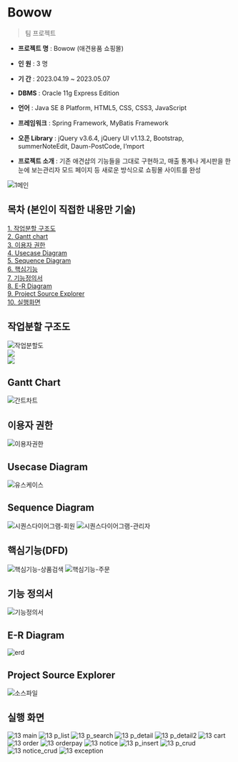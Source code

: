 # Bowow

> 팀 프로젝트

- **프로젝트 명** : Bowow (애견용품 쇼핑몰)

- **인 원** : 3 명

- **기 간** : 2023.04.19 ~ 2023.05.07

- **DBMS** : Oracle 11g Express Edition

- **언어** : Java SE 8 Platform, HTML5, CSS, CSS3, JavaScript

- **프레임워크** : Spring Framework, MyBatis Framework

- **오픈 Library** : jQuery v3.6.4, jQuery UI v1.13.2, Bootstrap, summerNoteEdit, Daum-PostCode, I’mport

- **프로젝트 소개** : 기존 애견샵의 기능들을 그대로 구현하고, 매출 통계나 게시판을 한눈에 보는관리자 모드 페이지 등 새로운 방식으로 쇼핑몰 사이트를 완성

![1메인](https://github.com/Alipheese16th/bowow/assets/117807553/ce59dd0d-e557-4d49-a46b-6589a8aa4cea)

## 목차 (본인이 직접한 내용만 기술)

[1. 작업분할 구조도](https://github.com/Alipheese16th/bowow#%EC%9E%91%EC%97%85%EB%B6%84%ED%95%A0-%EA%B5%AC%EC%A1%B0%EB%8F%84)<br>
[2. Gantt chart](https://github.com/Alipheese16th/bowow#gantt-chart)<br>
[3. 이용자 권한](https://github.com/Alipheese16th/bowow#%EC%9D%B4%EC%9A%A9%EC%9E%90-%EA%B6%8C%ED%95%9C)<br>
[4. Usecase Diagram](https://github.com/Alipheese16th/bowow#usecase-diagram)<br>
[5. Sequence Diagram](https://github.com/Alipheese16th/bowow#sequence-diagram)<br>
[6. 핵심기능](https://github.com/Alipheese16th/bowow#%ED%95%B5%EC%8B%AC%EA%B8%B0%EB%8A%A5dfd)<br>
[7. 기능정의서](https://github.com/Alipheese16th/bowow#%EA%B8%B0%EB%8A%A5-%EC%A0%95%EC%9D%98%EC%84%9C)<br>
[8. E-R Diagram](https://github.com/Alipheese16th/bowow#e-r-diagram)<br>
[9. Project Source Explorer](https://github.com/Alipheese16th/bowow#project-source-explorer)<br>
[10. 실행화면](https://github.com/Alipheese16th/bowow#%EC%8B%A4%ED%96%89-%ED%99%94%EB%A9%B4)<br>

## 작업분할 구조도
![작업분할도](https://github.com/Alipheese16th/bowow/assets/117807553/5549b7cf-586d-458e-80e0-842a29d70242)<br>
![](https://github.com/Alipheese16th/bowow/assets/117807553/812f23db-7a04-42ab-b57d-65f57f42be10)<br>
![](https://github.com/Alipheese16th/bowow/assets/117807553/5b2c4267-ee50-4119-b64c-23a5bd6ed3da)<br>

## Gantt Chart
![간트차트](https://github.com/Alipheese16th/bowow/assets/117807553/768c5281-7d44-42ee-a114-570b45d9ffec)

## 이용자 권한
![이용자권한](https://github.com/Alipheese16th/bowow/assets/117807553/1793894f-d687-46a7-a5af-962d9a829e12)

## Usecase Diagram
![유스케이스](https://github.com/Alipheese16th/bowow/assets/117807553/15d1f724-8f8d-4c81-8bb2-62cef31985df)

## Sequence Diagram
![시퀀스다이어그램-회원](https://github.com/Alipheese16th/bowow/assets/117807553/0c23f342-5c07-4d96-8888-8d69cdaf01b7)
![시퀀스다이어그램-관리자](https://github.com/Alipheese16th/bowow/assets/117807553/69cc2ebe-32d9-4ea9-bf58-ec36d6c9c3f3)

## 핵심기능(DFD)
![핵심기능-상품검색](https://github.com/Alipheese16th/bowow/assets/117807553/a69001ab-1d6a-4b16-be47-bef9c569983e)
![핵심기능-주문](https://github.com/Alipheese16th/bowow/assets/117807553/31334fd9-4a96-4e9d-ba75-16c4fff8bbbc)

## 기능 정의서
![기능정의서](https://github.com/Alipheese16th/bowow/assets/117807553/b51e7ba4-9174-4b43-be85-cd9cac3f17e5)

## E-R Diagram
![erd](https://github.com/Alipheese16th/bowow/assets/117807553/51366875-f15a-4111-b0eb-87df1cefb6c5)

## Project Source Explorer
![소스파일](https://github.com/Alipheese16th/bowow/assets/117807553/c7e96032-279e-45d6-a6f3-35f6b724eb8a)

## 실행 화면
![13 main](https://github.com/Alipheese16th/bowow/assets/117807553/cb51ac2b-f712-4032-9f96-f5287d0b0c00)
![13 p_list](https://github.com/Alipheese16th/bowow/assets/117807553/945c2b9f-52f3-43c5-840c-75a133014ea4)
![13 p_search](https://github.com/Alipheese16th/bowow/assets/117807553/1ebfa482-0c30-4618-8825-47a6dbccf5ea)
![13 p_detail](https://github.com/Alipheese16th/bowow/assets/117807553/d8fab9b1-880c-48c7-8f08-75846c5be5ed)
![13 p_detail2](https://github.com/Alipheese16th/bowow/assets/117807553/cf118603-085b-4228-a6a9-a9c27969960e)
![13 cart](https://github.com/Alipheese16th/bowow/assets/117807553/162c7d00-f005-44b0-915d-5cd5c904171b)
![13 order](https://github.com/Alipheese16th/bowow/assets/117807553/5f2df9e4-51b6-4bb2-a779-3d13071281d7)
![13 orderpay](https://github.com/Alipheese16th/bowow/assets/117807553/95e17b40-aef1-48a6-8231-294240f71e08)
![13 notice](https://github.com/Alipheese16th/bowow/assets/117807553/8e1c1589-369c-4806-a0d2-498c20adbddf)
![13 p_insert](https://github.com/Alipheese16th/bowow/assets/117807553/608668d9-e9fd-4ca9-b831-3cccbbad32e1)
![13 p_crud](https://github.com/Alipheese16th/bowow/assets/117807553/302a7f7a-7b79-41c1-b8c8-8f0542fa542b)
![13 notice_crud](https://github.com/Alipheese16th/bowow/assets/117807553/8184a47d-cdd7-4bd0-9a70-fd760f01bd2e)
![13 exception](https://github.com/Alipheese16th/bowow/assets/117807553/dbce69a2-6f58-47db-b02b-beb95325e742)
